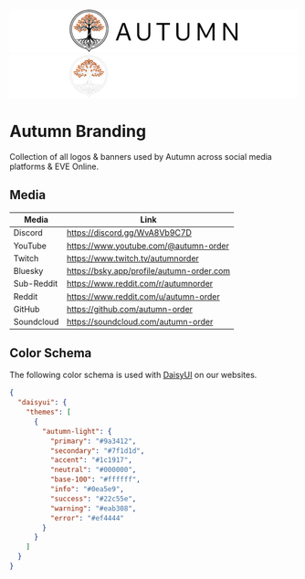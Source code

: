 ![Autumn Banner](autumn-github-banner-dark.png#gh-light-mode-only)
![Autumn Banner](autumn-github-banner-light.png#gh-dark-mode-only)

# Autumn Branding

Collection of all logos & banners used by Autumn across social media platforms & EVE Online.

## Media

| Media       | Link                                              |
|-------------|---------------------------------------------------|
| Discord     | https://discord.gg/WvA8Vb9C7D                     |
| YouTube     | https://www.youtube.com/@autumn-order             |
| Twitch      | https://www.twitch.tv/autumnorder                 |
| Bluesky     | https://bsky.app/profile/autumn-order.com         |
| Sub-Reddit  | https://www.reddit.com/r/autumnorder              |
| Reddit      | https://www.reddit.com/u/autumn-order             |
| GitHub      | https://github.com/autumn-order                   |
| Soundcloud  | https://soundcloud.com/autumn-order               |

## Color Schema

The following color schema is used with [DaisyUI](https://daisyui.com/) on our websites.

```json
{
  "daisyui": {
    "themes": [
      {
        "autumn-light": {
          "primary": "#9a3412",
          "secondary": "#7f1d1d",
          "accent": "#1c1917",
          "neutral": "#000000",
          "base-100": "#ffffff",
          "info": "#0ea5e9",
          "success": "#22c55e",
          "warning": "#eab308",
          "error": "#ef4444"
        }
      }
    ]
  }
}
```
